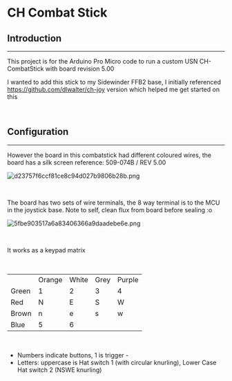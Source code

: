 # CH Combat Stick

## Introduction

* * *

This project is for the Arduino Pro Micro code to run a custom USN CH-CombatStick with board revision 5.00 

I wanted to add this stick to my Sidewinder FFB2 base, I initially referenced https://github.com/dlwalter/ch-joy version which helped me get started on this

&nbsp;

## Configuration

* * *

However the board in this combatstick had different coloured wires, the board has a silk screen reference: 509-074B / REV 5.00

![d23757f6ccf81ce8c94d027b9806b28b.png](file:///home/john/.config/joplin-desktop/resources/13c7114536ac4501b77cbb0dcd5ceab4.png)

&nbsp;

The board has two sets of wire terminals, the 8 way terminal is to the MCU in the joystick base. Note to self, clean flux from board before sealing :o

![5fbe903517a6a83406366a9daadebe6e.png](file:///home/john/.config/joplin-desktop/resources/97585b338ae6485986f462c9bc826f3a.png)

&nbsp;

It works as a keypad matrix

&nbsp;

|     |     |     |     |     |
| :--- | :--- | :--- | :--- | :--- |
|     | Orange | White | Grey | Purple |
| Green | 1   | 2   | 3   | 4   |
| Red | N   | E   | S   | W   |
| Brown | n   | e   | s   | w   |
| Blue | 5   | 6   |     |     |

&nbsp;

- Numbers indicate buttons, 1 is trigger - 
- Letters: uppercase is Hat switch 1 (with circular knurling), Lower Case Hat switch 2 (NSWE knurling)

&nbsp;

&nbsp;

&nbsp;
